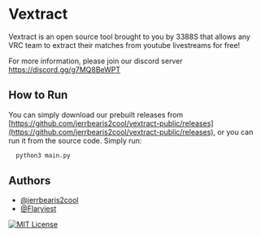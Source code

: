 
# Vextract
Vextract is an open source tool brought to you by 3388S that allows any VRC team to extract their matches from youtube livestreams for free!

For more information, please join our discord server https://discord.gg/g7MQ8BeWPT

## How to Run

You can simply download our prebuilt releases from [https://github.com/jerrbearis2cool/vextract-public/releases](https://github.com/jerrbearis2cool/vextract-public/releases), or you can run it from the source code. Simply run:
```bash
  python3 main.py
```


## Authors

- [@jerrbearis2cool](https://www.github.com/jerrbearis2cool)
- [@Flaryiest](https://www.github.com/Kevcore25)

[![MIT License](https://img.shields.io/badge/License-MIT-green.svg)](https://choosealicense.com/licenses/mit/)
